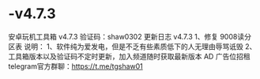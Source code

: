 # -v4.7.3
安卓玩机工具箱 v4.7.3 验证码：shaw0302  更新日志 v4.7.3 1、修复 9008读分区表  说明： 1、软件纯为爱发电，但是不乏有些素质低下的人无理由辱骂诋毁 2、工具箱版本以及验证码不定时更新，加入频道随时获取最新版本  AD 广告位招租
telegram官方群聊：https://t.me/tgshaw01
